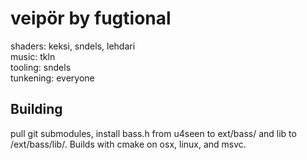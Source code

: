 # veipör by fugtional

shaders: keksi, sndels, lehdari\
music: tkln\
tooling: sndels\
tunkening: everyone

## Building
pull git submodules, install bass.h from u4seen to ext/bass/ and lib to /ext/bass/lib/. Builds with cmake on osx, linux, and msvc.
